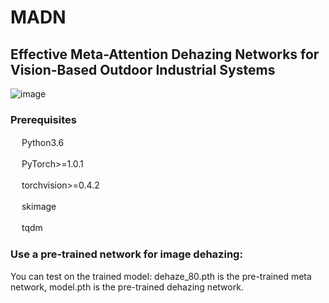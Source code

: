 # MADN
## Effective Meta-Attention Dehazing Networks for Vision-Based Outdoor Industrial Systems 
![image](https://github.com/TongyJia/MADN/blob/main/dehazed_net.jpg)
### Prerequisites 
   　 Python3.6
     
   　 PyTorch>=1.0.1
     
   　 torchvision>=0.4.2
     
   　 skimage
     
   　 tqdm
   
   
### Use a pre-trained network for image dehazing:
You can test on the trained model:
 dehaze_80.pth is the pre-trained meta network,
 model.pth is the pre-trained dehazing network.
 
  



